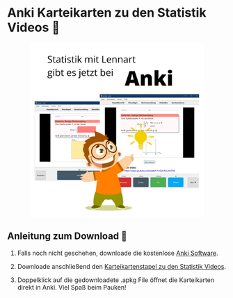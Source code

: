 # Anki Karteikarten zu den Statistik Videos :card_index:

<center>
<img src="banner.png" alt="" width="400"/>
</center>

## Anleitung zum Download :floppy_disk:

1. Falls noch nicht geschehen, downloade die kostenlose [Anki Software](https://apps.ankiweb.net/).

2. Downloade anschließend den [Karteikartenstapel zu den Statistik Videos](https://github.com/loelschlaeger/Statistik_mit_Lennart/raw/main/anki/Statistik%20mit%20Lennart.apkg).

3. Doppelklick auf die gedownloadete .apkg File öffnet die Karteikarten direkt in Anki. Viel Spaß beim Pauken!